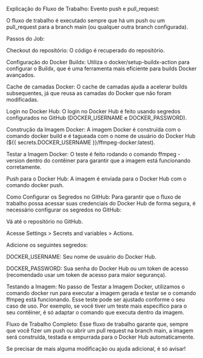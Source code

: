 Explicação do Fluxo de Trabalho:
Evento push e pull_request:

O fluxo de trabalho é executado sempre que há um push ou um pull_request para a branch main (ou qualquer outra branch configurada).

Passos do Job:

Checkout do repositório: O código é recuperado do repositório.

Configuração do Docker Buildx: Utiliza o docker/setup-buildx-action para configurar o Buildx, que é uma ferramenta mais eficiente para builds Docker avançados.

Cache de camadas Docker: O cache de camadas ajuda a acelerar builds subsequentes, já que reusa as camadas do Docker que não foram modificadas.

Login no Docker Hub: O login no Docker Hub é feito usando segredos configurados no GitHub (DOCKER_USERNAME e DOCKER_PASSWORD).

Construção da Imagem Docker: A imagem Docker é construída com o comando docker build e é tagueada com o nome de usuário do Docker Hub (${{ secrets.DOCKER_USERNAME }}/ffmpeg-docker:latest).

Testar a Imagem Docker: O teste é feito rodando o comando ffmpeg -version dentro do contêiner para garantir que a imagem está funcionando corretamente.

Push para o Docker Hub: A imagem é enviada para o Docker Hub com o comando docker push.

Como Configurar os Segredos no GitHub:
Para garantir que o fluxo de trabalho possa acessar suas credenciais do Docker Hub de forma segura, é necessário configurar os segredos no GitHub:

Vá até o repositório no GitHub.

Acesse Settings > Secrets and variables > Actions.

Adicione os seguintes segredos:

DOCKER_USERNAME: Seu nome de usuário do Docker Hub.

DOCKER_PASSWORD: Sua senha do Docker Hub ou um token de acesso (recomendado usar um token de acesso para maior segurança).

Testando a Imagem:
No passo de Testar a Imagem Docker, utilizamos o comando docker run para executar a imagem gerada e testar se o comando ffmpeg está funcionando. Esse teste pode ser ajustado conforme o seu caso de uso. Por exemplo, se você tiver um teste mais específico para o seu contêiner, é só adaptar o comando que executa dentro da imagem.

Fluxo de Trabalho Completo:
Esse fluxo de trabalho garante que, sempre que você fizer um push ou abrir um pull request na branch main, a imagem será construída, testada e empurrada para o Docker Hub automaticamente.

Se precisar de mais alguma modificação ou ajuda adicional, é só avisar!

